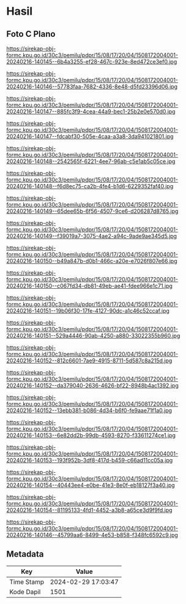 # Hasil

## Foto C Plano

https://sirekap-obj-formc.kpu.go.id/30c3/pemilu/pdpr/15/08/17/20/04/1508172004001-20240216-140145--6b4a3255-ef28-467c-923e-8ed472ce3ef0.jpg

https://sirekap-obj-formc.kpu.go.id/30c3/pemilu/pdpr/15/08/17/20/04/1508172004001-20240216-140146--57783faa-7682-4336-8e48-d5fd23396d06.jpg

https://sirekap-obj-formc.kpu.go.id/30c3/pemilu/pdpr/15/08/17/20/04/1508172004001-20240216-140147--885fc3f9-4cea-44a9-bec1-25b2e0e570d0.jpg

https://sirekap-obj-formc.kpu.go.id/30c3/pemilu/pdpr/15/08/17/20/04/1508172004001-20240216-140147--fdcabf30-505e-4caa-a3a8-3da941021801.jpg

https://sirekap-obj-formc.kpu.go.id/30c3/pemilu/pdpr/15/08/17/20/04/1508172004001-20240216-140148--2542565f-6221-4ee7-96ab-c5e1ab5c05ce.jpg

https://sirekap-obj-formc.kpu.go.id/30c3/pemilu/pdpr/15/08/17/20/04/1508172004001-20240216-140148--f6d8ec75-ca2b-4fe4-b1d6-6229352faf40.jpg

https://sirekap-obj-formc.kpu.go.id/30c3/pemilu/pdpr/15/08/17/20/04/1508172004001-20240216-140149--65dee65b-6f56-4507-9ce6-d206287d8765.jpg

https://sirekap-obj-formc.kpu.go.id/30c3/pemilu/pdpr/15/08/17/20/04/1508172004001-20240216-140149--f39019a7-3075-4ae2-a94c-9ade9ae345d5.jpg

https://sirekap-obj-formc.kpu.go.id/30c3/pemilu/pdpr/15/08/17/20/04/1508172004001-20240216-140150--b49a847b-d0b1-466c-a20e-e7026f807e66.jpg

https://sirekap-obj-formc.kpu.go.id/30c3/pemilu/pdpr/15/08/17/20/04/1508172004001-20240216-140150--c067fd34-db81-49eb-ae41-fdee966e1c71.jpg

https://sirekap-obj-formc.kpu.go.id/30c3/pemilu/pdpr/15/08/17/20/04/1508172004001-20240216-140151--19b06f30-17fe-4127-90dc-a1c46c52ccaf.jpg

https://sirekap-obj-formc.kpu.go.id/30c3/pemilu/pdpr/15/08/17/20/04/1508172004001-20240216-140151--529a4446-90ab-4250-a880-33022355b960.jpg

https://sirekap-obj-formc.kpu.go.id/30c3/pemilu/pdpr/15/08/17/20/04/1508172004001-20240216-140152--812c6601-7ae9-4915-8711-5d587c8a215d.jpg

https://sirekap-obj-formc.kpu.go.id/30c3/pemilu/pdpr/15/08/17/20/04/1508172004001-20240216-140152--da379040-2636-4626-bf22-8948b4ac1392.jpg

https://sirekap-obj-formc.kpu.go.id/30c3/pemilu/pdpr/15/08/17/20/04/1508172004001-20240216-140152--13ebb381-b086-4d34-b6f0-fe9aae71f1a0.jpg

https://sirekap-obj-formc.kpu.go.id/30c3/pemilu/pdpr/15/08/17/20/04/1508172004001-20240216-140153--6e82dd2b-99db-4593-8270-f33611274ce1.jpg

https://sirekap-obj-formc.kpu.go.id/30c3/pemilu/pdpr/15/08/17/20/04/1508172004001-20240216-140153--193f952b-3df8-417d-b459-c66ad11cc05a.jpg

https://sirekap-obj-formc.kpu.go.id/30c3/pemilu/pdpr/15/08/17/20/04/1508172004001-20240216-140154--40443ee4-e0be-41e3-8e0f-eb18127f3a40.jpg

https://sirekap-obj-formc.kpu.go.id/30c3/pemilu/pdpr/15/08/17/20/04/1508172004001-20240216-140154--81195133-4fd1-4452-a3b8-a65ce3d9f9fd.jpg

https://sirekap-obj-formc.kpu.go.id/30c3/pemilu/pdpr/15/08/17/20/04/1508172004001-20240216-140146--45799aa6-8499-4e53-b858-f348fc6592c9.jpg


## Metadata

| Key        | Value               |
| ---------- | ------------------- |
| Time Stamp | 2024-02-29 17:03:47 |
| Kode Dapil | 1501                |



